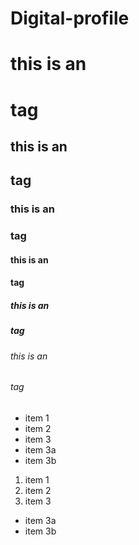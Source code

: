 # Digital-profile

# this is an <h1> tag
## this is an <h2> tag
### this is an <h3> tag
#### this is an <h4> tag
##### this is an <h5> tag
###### this is an <h6> tag

* item 1
* item 2
* item 3
* item 3a
* item 3b


1. item 1
2. item 2
3. item 3
  * item 3a
  * item 3b

